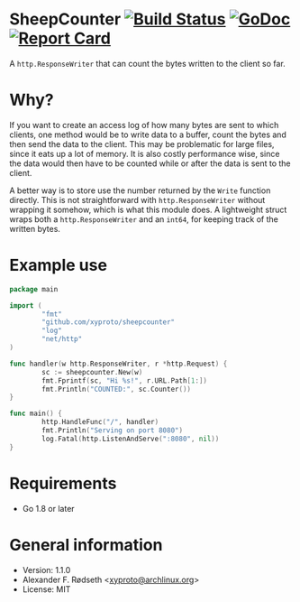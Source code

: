 # SheepCounter [![Build Status](https://travis-ci.org/xyproto/sheepcounter.svg?branch=master)](https://travis-ci.org/xyproto/sheepcounter) [![GoDoc](https://godoc.org/github.com/xyproto/sheepcounter?status.svg)](http://godoc.org/github.com/xyproto/sheepcounter) [![Report Card](https://img.shields.io/badge/go_report-A+-brightgreen.svg?style=flat)](http://goreportcard.com/report/xyproto/sheepcounter)

A `http.ResponseWriter` that can count the bytes written to the client so far.

# Why?

If you want to create an access log of how many bytes are sent to which clients, one method would be to write data to a buffer, count the bytes and then send the data to the client. This may be problematic for large files, since it eats up a lot of memory. It is also costly performance wise, since the data would then have to be counted while or after the data is sent to the client.

A better way is to store use the number returned by the `Write` function directly. This is not straightforward with `http.ResponseWriter` without wrapping it somehow, which is what this module does. A lightweight struct wraps both a `http.ResponseWriter` and an `int64`, for keeping track of the written bytes.

# Example use

~~~go
package main

import (
        "fmt"
        "github.com/xyproto/sheepcounter"
        "log"
        "net/http"
)

func handler(w http.ResponseWriter, r *http.Request) {
        sc := sheepcounter.New(w)
        fmt.Fprintf(sc, "Hi %s!", r.URL.Path[1:])
        fmt.Println("COUNTED:", sc.Counter())
}

func main() {
        http.HandleFunc("/", handler)
        fmt.Println("Serving on port 8080")
        log.Fatal(http.ListenAndServe(":8080", nil))
}
~~~

# Requirements

* Go 1.8 or later

# General information

* Version: 1.1.0
* Alexander F. Rødseth &lt;xyproto@archlinux.org&gt;
* License: MIT

